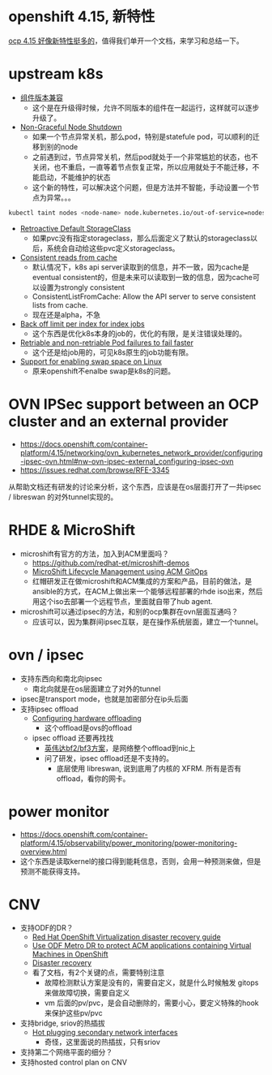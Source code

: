 # openshift 4.15, 新特性

[ocp 4.15 好像新特性挺多的](https://docs.google.com/presentation/d/1u0D88Pio3z5vrFBJGn_sPVendQLnzkgSwnrYUgm9eiw/edit#slide=id.g2b7d86f7551_11_0)，值得我们单开一个文档，来学习和总结一下。

# upstream k8s

- [组件版本兼容](https://kubernetes.io/releases/version-skew-policy/)
  - 这个是在升级得时候，允许不同版本的组件在一起运行，这样就可以逐步升级了。
- [Non-Graceful Node Shutdown](https://kubernetes.io/blog/2023/08/16/kubernetes-1-28-non-graceful-node-shutdown-ga/)
  - 如果一个节点异常关机，那么pod，特别是statefule pod，可以顺利的迁移到别的node
  - 之前遇到过，节点异常关机，然后pod就处于一个非常尴尬的状态，也不关闭，也不重启，一直等着节点恢复正常，所以应用就处于不能迁移，不能启动，不能维护的状态
  - 这个新的特性，可以解决这个问题，但是方法并不智能，手动设置一个节点为异常。。。
```bash
kubectl taint nodes <node-name> node.kubernetes.io/out-of-service=nodeshutdown:NoExecute
```
- [Retroactive Default StorageClass](https://kubernetes.io/blog/2023/08/18/retroactive-default-storage-class-ga/)
  - 如果pvc没有指定storageclass，那么后面定义了默认的storageclass以后，系统会自动给这些pvc定义storageclass。
- [Consistent reads from cache](https://github.com/kubernetes/enhancements/issues/2340)
  - 默认情况下，k8s api server读取到的信息，并不一致，因为cache是eventual consistent的，但是未来可以读取到一致的信息，因为cache可以设置为strongly consistent
  - ConsistentListFromCache: Allow the API server to serve consistent lists from cache.
  - 现在还是alpha，不急
- [Back off limit per index for index jobs](https://github.com/kubernetes/enhancements/issues/3850)
  - 这个东西是优化k8s本身的job的，优化的有限，是关注错误处理的。
- [Retriable and non-retriable Pod failures to fail faster](https://kubernetes.io/docs/tasks/job/pod-failure-policy/)
  - 这个还是给job用的，可见k8s原生的job功能有限。
- [Support for enabling swap space on Linux](https://kubernetes.io/blog/2023/08/24/swap-linux-beta/)
  - 原来openshift不enalbe swap是k8s的问题。


# OVN IPSec support between an OCP cluster and an external provider

- https://docs.openshift.com/container-platform/4.15/networking/ovn_kubernetes_network_provider/configuring-ipsec-ovn.html#nw-ovn-ipsec-external_configuring-ipsec-ovn
- https://issues.redhat.com/browse/RFE-3345

从帮助文档还有研发的讨论来分析，这个东西，应该是在os层面打开了一共ipsec / libreswan 的对外tunnel实现的。

# RHDE & MicroShift

- microshift有官方的方法，加入到ACM里面吗？
  - https://github.com/redhat-et/microshift-demos
  - [MicroShift Lifecycle Management using ACM GitOps](https://docs.google.com/presentation/d/1kOWe49FZOBCh4FqvFNkASnCjq-u0D9jBgyyChBeUR9U/edit#slide=id.g209a2f29192_0_0)
  - 红帽研发正在做microshift和ACM集成的方案和产品，目前的做法，是ansible的方式，在ACM上做出来一个能够远程部署的rhde iso出来，然后用这个iso去部署一个远程节点，里面就自带了hub agent.
- microshift可以通过ipsec的方法，和别的ocp集群在ovn层面互通吗？
  - 应该可以，因为集群间ipsec互联，是在操作系统层面，建立一个tunnel。

# ovn / ipsec

- 支持东西向和南北向ipsec
  - 南北向就是在os层面建立了对外的tunnel
- ipsec是transport mode，也就是加密部分在ip头后面
- 支持ipsec offload
  - [Configuring hardware offloading](https://docs.openshift.com/container-platform/4.15/networking/hardware_networks/configuring-hardware-offloading.html#configuring-machine-config-pool_configuring-hardware-offloading)
    - 这个offload是ovs的offload
  - ipsec offload 还要再找找
    - [英伟达bf2/bf3方案](https://developer.nvidia.com/blog/accelerating-cloud-ready-infrastructure-and-kubernetes-with-red-hat-openshift-and-bluefield-dpu/)，是网络整个offload到nic上
    - 问了研发，ipsec offload还是不支持的。
      - 底层使用 libreswan, 说到底用了内核的 XFRM. 所有是否有offload，看你的网卡。

# power monitor

- https://docs.openshift.com/container-platform/4.15/observability/power_monitoring/power-monitoring-overview.html
- 这个东西是读取kernel的接口得到能耗信息，否则，会用一种预测来做，但是预测不能获得支持。

# CNV

- 支持ODF的DR？
  - [Red Hat OpenShift Virtualization disaster recovery guide](https://access.redhat.com/articles/7041594)
  - [Use ODF Metro DR to protect ACM applications containing Virtual Machines in OpenShift](https://access.redhat.com/articles/7053115)
  - [Disaster recovery](https://docs.openshift.com/container-platform/4.15/virt/backup_restore/virt-disaster-recovery.html)
  - 看了文档，有2个关键的点，需要特别注意
    - 故障检测默认方案是没有的，需要自定义，就是什么时候触发 gitops 来做故障切换，需要自定义
    - vm 后面的pv/pvc，是会自动删除的，需要小心，要定义特殊的hook来保护这些pv/pvc
- 支持bridge, sriov的热插拔
  - [Hot plugging secondary network interfaces](https://docs.openshift.com/container-platform/4.15/virt/vm_networking/virt-hot-plugging-network-interfaces.html)
    - 奇怪，这里面说的热插拔，只有sriov
- 支持第二个网络平面的细分？
- 支持hosted control plan on CNV